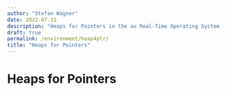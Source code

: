 ```yaml
---
author: "Stefan Wagner"
date: 2022-07-31
description: "Heaps for Pointers in the ao Real-Time Operating System (RTOS)."
draft: true
permalink: /environment/heap4ptr/
title: "Heaps for Pointers"
---
```


# Heaps for Pointers
